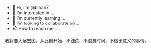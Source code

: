 - 👋 Hi, I’m @blhan7
- 👀 I’m interested in ...
- 🌱 I’m currently learning ...
- 💞️ I’m looking to collaborate on ...
- 📫 How to reach me ...

<!---
blhan7/blhan7 is a ✨ special ✨ repository because its `README.md` (this file) appears on your GitHub profile.
You can click the Preview link to take a look at your changes.
--->
我将要大展宏图，从此刻开始，不蹉跎，不浪费时间，不做无意义的事情。
